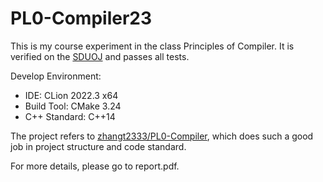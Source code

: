 # PL0-Compiler23

This is my course experiment in the class Principles of Compiler. It is verified on the [SDUOJ](https://oj.qd.sdu.edu.cn/v2/contest/257/problem/3) and passes all tests.

Develop Environment:

 - IDE: CLion 2022.3 x64
 - Build Tool: CMake 3.24
 - C++ Standard: C++14

The project refers to [zhangt2333/PL0-Compiler](https://github.com/zhangt2333/PL0-Compiler), which does such a good job in project structure and code standard.

For more details, please go to report.pdf. 
